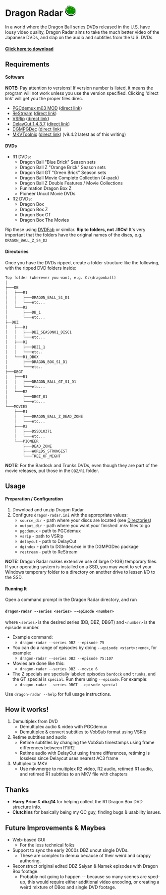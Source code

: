 # Dragon Radar ![app icon](https://raw.githubusercontent.com/gravitypriest/dragon-radar/master/icon_readme.png "Dragon Radar")
In a world where the Dragon Ball series DVDs released in the U.S. have lousy video quality, Dragon Radar aims to take the much better video of the Japanese DVDs, and slap on the audio and subtitles from the U.S. DVDs.

#### [Click here to download](https://github.com/gravitypriest/dragon-radar/releases)

## Requirements

#### Software
<b>NOTE:</b> Pay attention to versions! If version number is listed, it means the program will not work unless you use the version specified. Clicking 'direct link' will get you the proper files direc.
- [PGCdemux m03 MOD](http://www.videohelp.com/software/PgcDemux) ([direct link](http://www.videohelp.com/download/PgcDemux_1205Mod_m03_bin.zip))
- [ReStream](http://www.videohelp.com/software/Restream) ([direct link](http://www.videohelp.com/download/ReStream_v090.zip))
- [VSRip](http://www.videohelp.com/software/VSRip) ([direct link](http://www.videohelp.com/download/VSRip_20030530.zip))
- [DelayCut 1.4.3.7](http://www.videohelp.com/software/delaycut) ([direct link](http://www.videohelp.com/download/delaycut1.4.3.7.7z))
- [DGMPGDec](http://www.videohelp.com/software/DGMPGDec) ([direct link](http://www.videohelp.com/download/dgmpgdec158.zip))
- [MKVToolnix](http://www.videohelp.com/software/MKVtoolnix) ([direct link](http://www.videohelp.com/download/mkvtoolnix-32bit-9.4.2-setup.exe)) (v9.4.2 latest as of this writing)

#### DVDs

- R1 DVDs:
    - Dragon Ball "Blue Brick" Season sets
    - Dragon Ball Z "Orange Brick" Season sets
    - Dragon Ball GT "Green Brick" Season sets
    - Dragon Ball Movie Complete Collection (4-pack)
    - Dragon Ball Z Double Features / Movie Collections
    - Funimation Dragon Box Z
    - Pioneer Uncut Movie DVDs
- R2 DVDs:
    - Dragon Box
    - Dragon Box Z
    - Dragon Box GT
    - Dragon Box The Movies

Rip these using [DVDFab](http://www.dvdfab.cn/) or similar.  <b>Rip to folders, not .ISOs!</b>  It's very important that the folders have the original names of the discs, e.g. `DRAGON_BALL_Z_S4_D2`

#### Directories

Once you have the DVDs ripped, create a folder structure like the following, with the ripped DVD folders inside:
```
Top folder (wherever you want, e.g. C:\dragonball)
│
├───DB
│   ├───R1
│   │   ├───DRAGON_BALL_S1_D1
│   │   └───etc...
│   └───R2
│       ├───DB_1
│       └───etc...
├──DBZ
│   ├───R1
│   │   ├───DBZ_SEASON01_DISC1
│   │   └───etc...
│   ├───R2
│   │   ├───DBZ1_1
│   │   └───etc..
│   └───R1_DBOX
│       ├───DRAGON_BOX_S1_D1
│       └───etc..
├───DBGT
│   ├───R1
│   │   ├───DRAGON_BALL_GT_S1_D1
│   │   └───etc...
│   └───R2
│       ├───DBGT_01
│       └───etc...
└───MOVIES
    ├───R1
    │   ├───DRAGON_BALL_Z_DEAD_ZONE
    │   └───etc...
    ├───R2
    │   ├───DSSD10371
    │   └───etc...
    └───PIONEER
        ├───DEAD_ZONE
        ├───WORLDS_STRONGEST
        └───TREE_OF_MIGHT
```
<b>NOTE:</b> For the Bardock and Trunks DVDs, even though they are part of the movie releases, put those in the `DBZ/R1` folder.

## Usage

#### Preparation / Configuration
1. Download and unzip Dragon Radar
2. Configure `dragon-radar.ini` with the appropriate values:
    - `source_dir` - path where your discs are located (see [Directories](#directories))
    - `output_dir` - path where you want your finished .mkv files to go
    - `pgcdemux` - path to PGCdemux
    - `vsrip` - path to VSRip
    - `delaycut` - path to DelayCut
    - `dgindex` - path to DGIndex.exe in the DGMPGDec package
    - `restream` - path to ReStream

<b>NOTE:</b> Dragon Radar makes extensive use of large (>1GB) temporary files. If your operating system is installed on a SSD, you may want to set your Windows temporary folder to a directory on another drive to lessen I/O to the SSD.

#### Running It
Open a command prompt in the Dragon Radar directory, and run

#### `dragon-radar --series <series> --episode <number>`

where `<series>` is the desired series (DB, DBZ, DBGT) and `<number>` is the episode number.

- Example command:
    - `dragon-radar --series DBZ --episode 75`
- You can do a range of episodes by doing `--episode <start>:<end>`, for example:
    - `dragon-radar --series DBZ --episode 75:107`
- Movies are done like this:
    - `dragon-radar --series DBZ --movie 6`
- The Z specials are specially labeled episodes `bardock` and `trunks`, and the GT special is `special`.  Run them using `--episode`. For example:
    - `dragon-radar --series DBGT --episode special`
    
Use `dragon-radar --help` for full usage instructions.

## How it works!
1. Demultiplex from DVD
    - Demultiplex audio &amp; video with PGCdemux
    - Demultiplex &amp; convert subtitles to VobSub format using VSRip
2. Retime subtitles and audio
    - Retime subtitles by changing the VobSub timestamps using frame differences between R1/R2
    - Retime audio with DelayCut using frame differences, retiming is lossless since Delaycut uses nearest AC3 frame
3. Multiplex to MKV
    - Use mkvmerge to multiplex R2 video, R2 audio, retimed R1 audio, and retimed R1 subtitles to an MKV file with chapters

## Thanks
- <b>Harry Price</b> & <b>dbzj14</b> for helping collect the R1 Dragon Box DVD structure info.
- <b>Clutchins</b> for basically being my QC guy, finding bugs & usability issues.

## Future Improvements & Maybes
- Web-based GUI
    - For the less technical folks
- Support to sync the early 2000s DBZ uncut single DVDs.
    - These are complex to demux because of their weird and crappy authoring.
- Reconstruct original edited DBZ Saiyan & Namek episodes with Dragon Box footage.
    - Probably not going to happen -- because so many scenes are sped-up, this would require either additional video encoding, or creating a weird mixture of DBox and single DVD footage.
